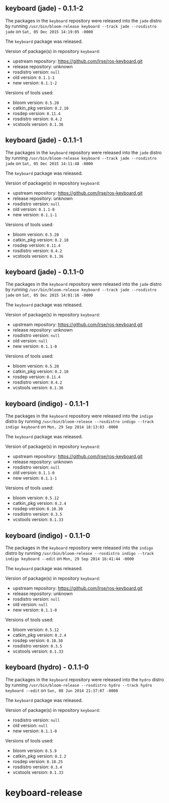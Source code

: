 ## keyboard (jade) - 0.1.1-2

The packages in the `keyboard` repository were released into the `jade` distro by running `/usr/bin/bloom-release keyboard --track jade --rosdistro jade` on `Sat, 05 Dec 2015 14:19:05 -0000`

The `keyboard` package was released.

Version of package(s) in repository `keyboard`:
- upstream repository: https://github.com/lrse/ros-keyboard.git
- release repository: unknown
- rosdistro version: `null`
- old version: `0.1.1-1`
- new version: `0.1.1-2`

Versions of tools used:
- bloom version: `0.5.20`
- catkin_pkg version: `0.2.10`
- rosdep version: `0.11.4`
- rosdistro version: `0.4.2`
- vcstools version: `0.1.36`


## keyboard (jade) - 0.1.1-1

The packages in the `keyboard` repository were released into the `jade` distro by running `/usr/bin/bloom-release keyboard --track jade --rosdistro jade` on `Sat, 05 Dec 2015 14:11:48 -0000`

The `keyboard` package was released.

Version of package(s) in repository `keyboard`:
- upstream repository: https://github.com/lrse/ros-keyboard.git
- release repository: unknown
- rosdistro version: `null`
- old version: `0.1.1-0`
- new version: `0.1.1-1`

Versions of tools used:
- bloom version: `0.5.20`
- catkin_pkg version: `0.2.10`
- rosdep version: `0.11.4`
- rosdistro version: `0.4.2`
- vcstools version: `0.1.36`


## keyboard (jade) - 0.1.1-0

The packages in the `keyboard` repository were released into the `jade` distro by running `/usr/bin/bloom-release keyboard --track jade --rosdistro jade` on `Sat, 05 Dec 2015 14:01:16 -0000`

The `keyboard` package was released.

Version of package(s) in repository `keyboard`:
- upstream repository: https://github.com/lrse/ros-keyboard.git
- release repository: unknown
- rosdistro version: `null`
- old version: `null`
- new version: `0.1.1-0`

Versions of tools used:
- bloom version: `0.5.20`
- catkin_pkg version: `0.2.10`
- rosdep version: `0.11.4`
- rosdistro version: `0.4.2`
- vcstools version: `0.1.36`


## keyboard (indigo) - 0.1.1-1

The packages in the `keyboard` repository were released into the `indigo` distro by running `/usr/bin/bloom-release --rosdistro indigo --track indigo keyboard` on `Mon, 29 Sep 2014 18:13:03 -0000`

The `keyboard` package was released.

Version of package(s) in repository `keyboard`:
- upstream repository: https://github.com/lrse/ros-keyboard.git
- release repository: unknown
- rosdistro version: `null`
- old version: `0.1.1-0`
- new version: `0.1.1-1`

Versions of tools used:
- bloom version: `0.5.12`
- catkin_pkg version: `0.2.4`
- rosdep version: `0.10.30`
- rosdistro version: `0.3.5`
- vcstools version: `0.1.33`


## keyboard (indigo) - 0.1.1-0

The packages in the `keyboard` repository were released into the `indigo` distro by running `/usr/bin/bloom-release --rosdistro indigo --track indigo keyboard --edit` on `Mon, 29 Sep 2014 16:41:44 -0000`

The `keyboard` package was released.

Version of package(s) in repository `keyboard`:
- upstream repository: https://github.com/lrse/ros-keyboard.git
- release repository: unknown
- rosdistro version: `null`
- old version: `null`
- new version: `0.1.1-0`

Versions of tools used:
- bloom version: `0.5.12`
- catkin_pkg version: `0.2.4`
- rosdep version: `0.10.30`
- rosdistro version: `0.3.5`
- vcstools version: `0.1.33`


## keyboard (hydro) - 0.1.1-0

The packages in the `keyboard` repository were released into the `hydro` distro by running `/usr/bin/bloom-release --rosdistro hydro --track hydro keyboard --edit` on `Sun, 08 Jun 2014 21:37:07 -0000`

The `keyboard` package was released.

Version of package(s) in repository `keyboard`:
- rosdistro version: `null`
- old version: `null`
- new version: `0.1.1-0`

Versions of tools used:
- bloom version: `0.5.9`
- catkin_pkg version: `0.2.2`
- rosdep version: `0.10.25`
- rosdistro version: `0.3.4`
- vcstools version: `0.1.33`


keyboard-release
================
